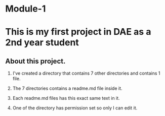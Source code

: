 # Module-1

# This is my first project in DAE as a 2nd year student


## About this project.

1. I've created a directory that contains 7 other directories and contains 1 file.

1. The 7 directories contains a readme.md file inside it.

1. Each readme.md files has this exact same text in it.

1. One of the directory has permission set so only I can edit it.
 

